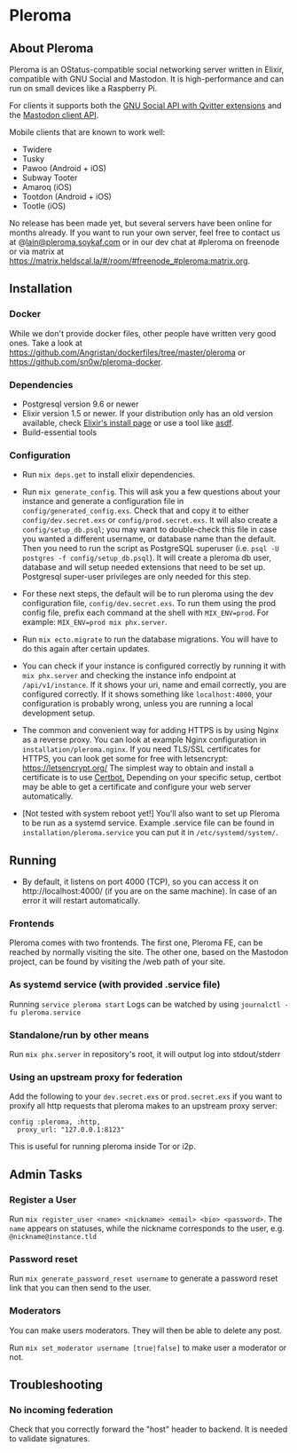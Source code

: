 # Pleroma

## About Pleroma

Pleroma is an OStatus-compatible social networking server written in Elixir, compatible with GNU Social and Mastodon. It is high-performance and can run on small devices like a Raspberry Pi.

For clients it supports both the [GNU Social API with Qvitter extensions](https://twitter-api.readthedocs.io/en/latest/index.html) and the [Mastodon client API](https://github.com/tootsuite/documentation/blob/master/Using-the-API/API.md).

Mobile clients that are known to work well:

* Twidere
* Tusky
* Pawoo (Android + iOS)
* Subway Tooter
* Amaroq (iOS)
* Tootdon (Android + iOS)
* Tootle (iOS)

No release has been made yet, but several servers have been online for months already. If you want to run your own server, feel free to contact us at @lain@pleroma.soykaf.com or in our dev chat at #pleroma on freenode or via matrix at https://matrix.heldscal.la/#/room/#freenode_#pleroma:matrix.org.

## Installation

### Docker

While we don't provide docker files, other people have written very good ones. Take a look at https://github.com/Angristan/dockerfiles/tree/master/pleroma or https://github.com/sn0w/pleroma-docker.

### Dependencies

* Postgresql version 9.6 or newer
* Elixir version 1.5 or newer. If your distribution only has an old version available, check [Elixir's install page](https://elixir-lang.org/install.html) or use a tool like [asdf](https://github.com/asdf-vm/asdf).
* Build-essential tools

### Configuration

  * Run `mix deps.get` to install elixir dependencies.

  * Run `mix generate_config`. This will ask you a few questions about your instance and generate a configuration file in `config/generated_config.exs`. Check that and copy it to either `config/dev.secret.exs` or `config/prod.secret.exs`. It will also create a `config/setup_db.psql`; you may want to double-check this file in case you wanted a different username, or database name than the default. Then you need to run the script as PostgreSQL superuser (i.e. `psql -U postgres -f config/setup_db.psql`). It will create a pleroma db user, database and will setup needed extensions that need to be set up. Postgresql super-user privileges are only needed for this step.

  * For these next steps, the default will be to run pleroma using the dev configuration file, `config/dev.secret.exs`. To run them using the prod config file, prefix each command at the shell with `MIX_ENV=prod`. For example: `MIX_ENV=prod mix phx.server`.

  * Run `mix ecto.migrate` to run the database migrations. You will have to do this again after certain updates.

  * You can check if your instance is configured correctly by running it with `mix phx.server` and checking the instance info endpoint at `/api/v1/instance`. If it shows your uri, name and email correctly, you are configured correctly. If it shows something like `localhost:4000`, your configuration is probably wrong, unless you are running a local development setup.

  * The common and convenient way for adding HTTPS is by using Nginx as a reverse proxy. You can look at example Nginx configuration in `installation/pleroma.nginx`. If you need TLS/SSL certificates for HTTPS, you can look get some for free with letsencrypt: https://letsencrypt.org/
  The simplest way to obtain and install a certificate is to use [Certbot.](https://certbot.eff.org) Depending on your specific setup, certbot may be able to get a certificate and configure your web server automatically.

  * [Not tested with system reboot yet!] You'll also want to set up Pleroma to be run as a systemd service. Example .service file can be found in `installation/pleroma.service` you can put it in `/etc/systemd/system/`.

## Running

* By default, it listens on port 4000 (TCP), so you can access it on http://localhost:4000/ (if you are on the same machine). In case of an error it will restart automatically.

### Frontends
Pleroma comes with two frontends. The first one, Pleroma FE, can be reached by normally visiting the site. The other one, based on the Mastodon project, can be found by visiting the /web path of your site.

### As systemd service (with provided .service file)
Running `service pleroma start`
Logs can be watched by using `journalctl -fu pleroma.service`

### Standalone/run by other means
Run `mix phx.server` in repository's root, it will output log into stdout/stderr

### Using an upstream proxy for federation

Add the following to your `dev.secret.exs` or `prod.secret.exs` if you want to proxify all http requests that pleroma makes to an upstream proxy server:

    config :pleroma, :http,
      proxy_url: "127.0.0.1:8123"

This is useful for running pleroma inside Tor or i2p.

## Admin Tasks

### Register a User

Run `mix register_user <name> <nickname> <email> <bio> <password>`. The `name` appears on statuses, while the nickname corresponds to the user, e.g. `@nickname@instance.tld`

### Password reset

Run `mix generate_password_reset username` to generate a password reset link that you can then send to the user.

### Moderators

You can make users moderators. They will then be able to delete any post.

Run `mix set_moderator username [true|false]` to make user a moderator or not.

## Troubleshooting

### No incoming federation

Check that you correctly forward the "host" header to backend. It is needed to validate signatures.
